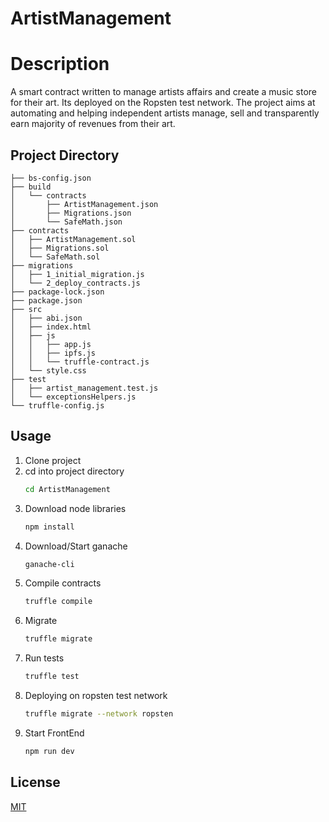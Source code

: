 # ArtistManagement
# Description
A smart contract written to manage artists affairs and create a music store for their art. Its deployed on the Ropsten test network.
The project aims at automating and helping independent artists manage, sell and transparently earn majority of revenues from their art.

## Project Directory
```bash.
├── bs-config.json
├── build
│   └── contracts
│       ├── ArtistManagement.json
│       ├── Migrations.json
│       └── SafeMath.json
├── contracts
│   ├── ArtistManagement.sol
│   ├── Migrations.sol
│   └── SafeMath.sol
├── migrations
│   ├── 1_initial_migration.js
│   └── 2_deploy_contracts.js
├── package-lock.json
├── package.json
├── src
│   ├── abi.json
│   ├── index.html
│   ├── js
│   │   ├── app.js
│   │   ├── ipfs.js
│   │   └── truffle-contract.js
│   └── style.css
├── test
│   ├── artist_management.test.js
│   └── exceptionsHelpers.js
└── truffle-config.js
```
## Usage
1. Clone project
2. cd into project directory
	```bash
	cd ArtistManagement
	```
3. Download node libraries
	```bash
	npm install
	```
4. Download/Start ganache
	```bash
	ganache-cli
	```
5. Compile contracts
	```bash
	truffle compile
	```
6. Migrate
	```bash
	truffle migrate
	```
7. Run tests
	```bash
	truffle test
	```
8. Deploying on ropsten test network
	```bash
	truffle migrate --network ropsten
	```
9. Start FrontEnd
	```bash
	npm run dev
	```

## License
[MIT](https://choosealicense.com/licenses/mit/)
